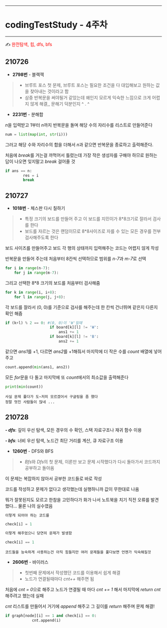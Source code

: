 
-----
# codingTestStudy - 4주차
-----

✍ <span style="color:red"> 완전탐색, 힙, dfs, bfs </span>

## 210726
- **2798번** - 블랙잭

> - 브루트 포스 첫 문제, 브루트 포스는 필요한 조건을 다 대입해보고 원하는 값을 찾아내는 것이라고 함
> - 삼중 반복문을 써야될거 같았는데 왜인지 모르게 익숙한 느낌으로 크게 어렵지 않게 해결,, 문해기 덕분인지 ^ . ^

- **2231번** - 분해합

*n*을 입력받고 1부터 *n*까지 반복문을 돌며 해당 수의 자리수를 리스트로 만들어준다

```py
num = list(map(int, str(i)))
```
그러고 해당 수와 자리수의 합을 더해서 *n*과 같으면 반복문을 종료하고 출력해준다.

처음에 *break*를 거는걸 까먹어서 틀렸는데 가장 작은 생성자를 구해야 하므로 원하는 답이 나오면 잊지말고 *break* 걸어줄 것

```py
if ans == n:
        res = i
        break
```

## 210727

- **1018번** - 체스판 다시 칠하기

> - 특정 크기의 보드를 만들어 주고 이 보드를 지민이가 8*8크기로 잘라서 검사를 한다
> - 보드를 자르는 것은 랜덤이므로 8*8사이즈로 자를 수 있는 모든 경우를 전부 검사해주도록 한다

보드 사이즈를 만들어주고 보드 각 행의 상태까지 입력해주는 코드는 어렵지 않게 작성

반복문을 만들어 주는데 처음부터 8칸씩 선택하므로 범위를 *n-7*과 *m-7*로 선택
    
```py
for i in range(n-7):
    for j in range(m-7):
```
그리고 선택한 8*8 크기의 보드를 처음부터 검사해줌
```py
for k in range(i, i+8):
    for l in range(j, j+8):
```

각 보드를 잘라서 (0, 0)를 기준으로 검사를 해주는데 한 칸씩 건너뛰며 같은지 다른지 확인 해줌

```py
if (k+l) % 2 == 0: #(0, 0)이 'W'일때
                    if board[k][l] != 'W':
                        ans1 += 1
                    if board[k][l] != 'B':
                        ans2 += 1 
```
같으면 *ans1*를 +1, 다르면 *ans2*를 +1해줘서 마지막에 더 작은 수를 *count* 배열에 넣어주고

```py
count.append(min(ans1, ans2))
```
모든 *for*문을 다 돌고 마지막에 또 *count*에서의 최소값을 출력해준다

```py
print(min(count))
```

```
사실 문제 풀다가 도~저히 모르겠어서 구글링을 좀 했다
정말 멋진 사람들이 많네 ... 
```

## 210728

***- dfs***: 깊이 우선 탐색, 모든 경우의 수 확인, 스택 자료구조나 재귀 함수 이용

***- bfs***: 너비 우선 탐색, 노드간 최단 거리를 계산, 큐 자료구조 이용

- **1260번** - DFS와 BFS

> - *Bfs*와 *Dfs*의 첫 문제, 이론만 보고 문제 시작했다가 다시 돌아가서 코드까지 공부하고 돌아옴

이 문제는 복잡하지 않아서 공부한 코드들로 바로 작성

코드를 작성하고 문제가 없다고 생각했는데 실행하니까 값이 무한대로 나옴

뭐가 잘못된지도 모르고 한참을 고민하다가 화가 나서 노트북을 치기 직전 오류를 발견했다... 물론 나의 실수였음

```py
이렇게 되어야 하는 코드를

check[i] = 1

이렇게 해주었으니 당연히 문제가 발생함

check[i] == 1
```

```
코드들을 능숙하게 사용하는건 아직 힘들지만 여러 문제들을 풀다보면 언젠가 익숙해질것
```

- **2606번** - 바이러스

> - 첫번째 문제에서 작성했던 코드를 이용해서 쉽게 해결
> - 노드가 연결될때마다 *cnt++* 해주면 됨

처음에 *cnt = 0*으로 해주고 노드가 연결될 때 마다 *cnt += 1* 해서 마지막에 *return cnt* 해주려고 했는데 실패

*cnt* 리스트를 만들어서 거기에 *append* 해주고 그 길이를 *return* 해주며 문제 해결!

```py
if graph[node][i] == 1 and check[i] == 0:
            cnt.append(i)
```